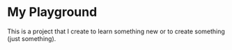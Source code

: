 # My Playground
This is a project that I create to learn something new or to create something (just something).


